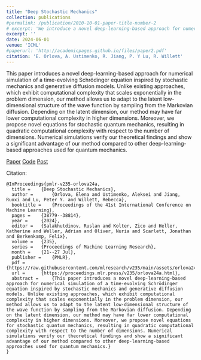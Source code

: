 ```yaml
---
title: "Deep Stochastic Mechanics"
collection: publications
#permalink: /publication/2010-10-01-paper-title-number-2
# excerpt: 'We introduce a novel deep-learning-based approach for numerical simulation of a time-evolving Schrödinger equation inspired by stochastic mechanics and generative diffusion models. Depending on the latent dimension, our method may have far lower computational complexity in higher dimensions compared to existing approaches. Experiments verify our theoretical findings and show a significant advantage of our method compared to other deep-learning-based approaches used for quantum mechanics.'
excerpt: ''
date: 2024-06-01
venue: 'ICML'
#paperurl: 'http://academicpages.github.io/files/paper2.pdf'
citation: 'E. Orlova, A. Ustimenko, R. Jiang, P. Y Lu, R. Willett'
---
```


This paper introduces a novel deep-learning-based approach for numerical simulation of a time-evolving Schrödinger equation inspired by stochastic mechanics and generative diffusion models. Unlike existing approaches, which exhibit computational complexity that scales exponentially in the problem dimension, our method allows us to adapt to the latent low-dimensional structure of the wave function by sampling from the Markovian diffusion. Depending on the latent dimension, our method may have far lower computational complexity in higher dimensions. Moreover, we propose novel equations for stochastic quantum mechanics, resulting in quadratic computational complexity with respect to the number of dimensions. Numerical simulations verify our theoretical findings and show a significant advantage of our method compared to other deep-learning-based approaches used for quantum mechanics.


[Paper](https://proceedings.mlr.press/v235/orlova24a.html) [Code](https://github.com/elena-orlova/deep-stochastic-mechanics) [Post](https://elena-orlova.github.io/dsm/)

Citation: 

```
@InProceedings{pmlr-v235-orlova24a,
  title = 	 {Deep Stochastic Mechanics},
  author =       {Orlova, Elena and Ustimenko, Aleksei and Jiang, Ruoxi and Lu, Peter Y. and Willett, Rebecca},
  booktitle = 	 {Proceedings of the 41st International Conference on Machine Learning},
  pages = 	 {38779--38814},
  year = 	 {2024},
  editor = 	 {Salakhutdinov, Ruslan and Kolter, Zico and Heller, Katherine and Weller, Adrian and Oliver, Nuria and Scarlett, Jonathan and Berkenkamp, Felix},
  volume = 	 {235},
  series = 	 {Proceedings of Machine Learning Research},
  month = 	 {21--27 Jul},
  publisher =    {PMLR},
  pdf = 	 {https://raw.githubusercontent.com/mlresearch/v235/main/assets/orlova24a/orlova24a.pdf},
  url = 	 {https://proceedings.mlr.press/v235/orlova24a.html},
  abstract = 	 {This paper introduces a novel deep-learning-based approach for numerical simulation of a time-evolving Schrödinger equation inspired by stochastic mechanics and generative diffusion models. Unlike existing approaches, which exhibit computational complexity that scales exponentially in the problem dimension, our method allows us to adapt to the latent low-dimensional structure of the wave function by sampling from the Markovian diffusion. Depending on the latent dimension, our method may have far lower computational complexity in higher dimensions. Moreover, we propose novel equations for stochastic quantum mechanics, resulting in quadratic computational complexity with respect to the number of dimensions. Numerical simulations verify our theoretical findings and show a significant advantage of our method compared to other deep-learning-based approaches used for quantum mechanics.}
}
```
